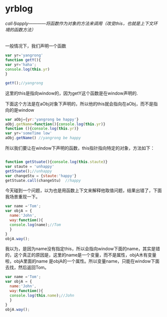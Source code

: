 yrblog
======


###### call与apply————将函数作为对象的方法来调用（改变this，也就是上下文环境的函数方法）

一般情况下，我们声明一个函数
```js
var yr='yangrong'
function getY(){
var yr='haha';
console.log(this.yr)
}

getY();//yangrong
```
这里的this是指向window的，因为getY这个函数是在window声明的.

下面这个方法是在aObj对象下声明的，所以他的this就会指向在aObj，而不是指向的是window

```js
var aObj={yr:'yangrong be happy'}
aObj.getName=function(){console.log(this.yr)}
function (){console.log(this.yr)}
var yr='someTime low'
aObj.getName() //yangrong be happy 
```

所以我们要让在window下声明的函数，this指针指向特定的对象，方法如下：
```js

function getStuate(){console.log(this.staute)}
var staute = 'unhappy'
getStuate();//unhappy 
var changeStu = {staute:'happy'}
getStuate.call(changeStu)  //happy 
```


今天碰到一个问题，以为也是用函数上下文来解释他取值问题，结果出错了，下面我场景重现一下。
```js
var name ='Tom';
var objA = {
  name:'John',
  way:function(){
  console.log(name);//Tom
  }
}
objA.way();
```
我以为，是因为name没有指定this，所以会指向window下面的name，其实是错的，这个真正的原因是，这里的name是一个变量，而不是属性，objA木有变量啦，objA里面的name 是objA的一个属性。所以变量name，只能在window下面去找，然后返回Tom。


```js
var name ='Tom';
var objA = {
  name:'John',
  way:function(){
  console.log(this.name);//John
  }
}
objA.way();
```

